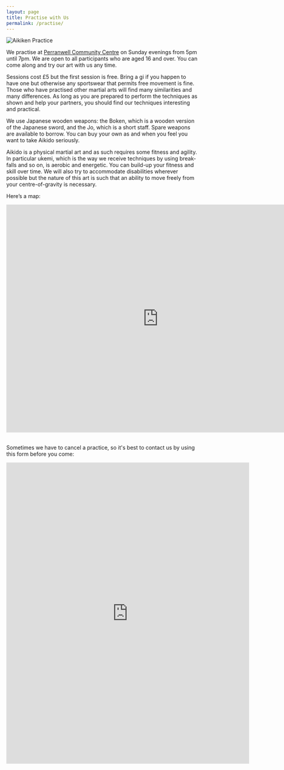 ```yaml
---
layout: page
title: Practise with Us
permalink: /practise/
---
```


![Aikiken Practice](../assets/kenpractice.jpg)

We practise at <a href="http://pvmh.btck.co.uk/" target="ext">Perranwell Community Centre</a> on Sunday evenings from 5pm until 7pm. We are open to all participants who are aged 16 and over. You can come along and try our art with us any time.

Sessions cost £5 but the first session is free. Bring a gi if you happen to have one but otherwise any sportswear that permits free movement is fine. Those who have practised other martial arts will find many similarities and many differences. As long as you are prepared to perform the techniques as shown and help your partners, you should find our techniques interesting and practical.

We use Japanese wooden weapons: the Boken, which is a wooden version of the Japanese sword, and the Jo, which is a short staff. Spare weapons are available to borrow. You can buy your own as and when you feel you want to take Aikido seriously.

Aikido is a physical martial art and as such requires some fitness and agility. In particular ukemi, which is the way we receive techniques by using break-falls and so on, is aerobic and energetic. You can build-up your fitness and skill over time. We will also try to accommodate disabilities wherever possible but the nature of this art is such that an ability to move freely from your centre-of-gravity is necessary.

Here’s a map:

<iframe src="https://www.google.com/maps/embed?pb=!1m18!1m12!1m3!1d10213.153952762314!2d-5.1274682518527825!3d50.21182927108927!2m3!1f0!2f0!3f0!3m2!1i1024!2i768!4f13.1!3m3!1m2!1s0x486b22b7f97efee5%3A0x3aff6f5a78dcebf4!2sThe%20Perran-ar-Worthal%20Village%20Memorial%20Hall!5e0!3m2!1sen!2suk!4v1569685069299!5m2!1sen!2suk" width="800" height="600" frameborder="0" style="border:0;" allowfullscreen=""></iframe>

\
Sometimes we have to cancel a practice, so it's best to contact us by using this form before you come:

<iframe src="https://docs.google.com/forms/d/e/1FAIpQLSdmA6vrtaqBA78nF59NjM80tE3b2umYG1d6lGla0PBWOPm4LQ/viewform?embedded=true" width="640" height="793" frameborder="0" marginheight="0" marginwidth="0">Loading…</iframe>